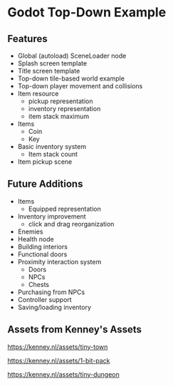 # Godot Top-Down Example
 
## Features

- Global (autoload) SceneLoader node
- Splash screen template
- Title screen template
- Top-down tile-based world example
- Top-down player movement and collisions
- Item resource
    - pickup representation
    - inventory representation
    - item stack maximum
- Items
    - Coin
    - Key
- Basic inventory system
    - Item stack count
- Item pickup scene

## Future Additions

- Items
    - Equipped representation
- Inventory improvement
    - click and drag reorganization
- Enemies
- Health node
- Building interiors
- Functional doors
- Proximity interaction system
    - Doors
    - NPCs
    - Chests
- Purchasing from NPCs
- Controller support
- Saving/loading inventory

## Assets from Kenney's Assets

https://kenney.nl/assets/tiny-town

https://kenney.nl/assets/1-bit-pack

https://kenney.nl/assets/tiny-dungeon